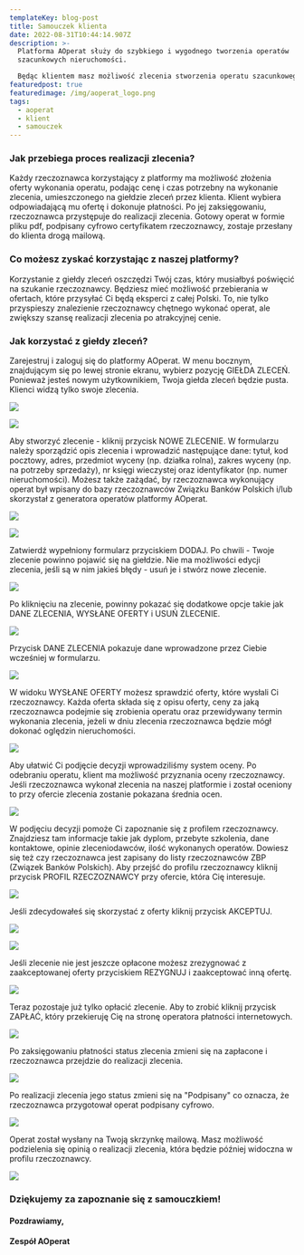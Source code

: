 ```yaml
---
templateKey: blog-post
title: Samouczek klienta
date: 2022-08-31T10:44:14.907Z
description: >-
  Platforma AOperat służy do szybkiego i wygodnego tworzenia operatów
  szacunkowych nieruchomości.

  Będąc klientem masz możliwość zlecenia stworzenia operatu szacunkowego. Rzeczoznawcy zainteresowani wykonaniem usługi złożą swoje oferty. To podejście pozwala na znalezienie najlepszej oferty spełniającej Twoje oczekiwania. Pokażemy jak to wygląda w praktyce
featuredpost: true
featuredimage: /img/aoperat_logo.png
tags:
  - aoperat
  - klient
  - samouczek
---
```

### Jak przebiega proces realizacji zlecenia?

Każdy rzeczoznawca korzystający z platformy ma możliwość złożenia oferty wykonania operatu, podając cenę i czas potrzebny na wykonanie zlecenia, umieszczonego na giełdzie zleceń przez klienta. Klient wybiera odpowiadającą mu ofertę i dokonuje płatności. Po jej zaksięgowaniu, rzeczoznawca przystępuje do realizacji zlecenia. Gotowy operat w formie pliku pdf, podpisany cyfrowo certyfikatem rzeczoznawcy, zostaje przesłany do klienta drogą mailową.

### Co możesz zyskać korzystając z naszej platformy?

Korzystanie z giełdy zleceń oszczędzi Twój czas, który musiałbyś poświęcić na szukanie rzeczoznawcy. Będziesz mieć możliwość przebierania w ofertach, które przysyłać Ci będą eksperci z całej Polski. To, nie tylko przyspieszy znalezienie rzeczoznawcy chętnego wykonać operat, ale zwiększy szansę realizacji zlecenia po atrakcyjnej cenie.

### Jak korzystać z giełdy zleceń?

Zarejestruj i zaloguj się do platformy AOperat. W menu bocznym, znajdującym się po lewej stronie ekranu, wybierz pozycję GIEŁDA ZLECEŃ. Ponieważ jesteś nowym użytkownikiem, Twoja giełda zleceń będzie pusta. Klienci widzą tylko swoje zlecenia.

![](/img/sidebar_client_market.png)

![](/img/market_client.png)

Aby stworzyć zlecenie - kliknij przycisk NOWE ZLECENIE. W formularzu należy sporządzić opis zlecenia i wprowadzić następujące dane: tytuł, kod pocztowy, adres, przedmiot wyceny (np. działka rolna), zakres wyceny (np. na potrzeby sprzedaży), nr księgi wieczystej oraz identyfikator (np. numer nieruchomości). Możesz także zażądać, by rzeczoznawca wykonujący operat był wpisany do bazy rzeczoznawców Związku Banków Polskich i/lub skorzystał z generatora operatów platformy AOperat.

![](/img/market_client_create_order.png)

![](/img/market_client_create_order_expanded.png)

Zatwierdź wypełniony formularz przyciskiem DODAJ. Po chwili - Twoje zlecenie powinno pojawić się na giełdzie. Nie ma możliwości edycji zlecenia, jeśli są w nim jakieś błędy - usuń je i stwórz nowe zlecenie.

![](/img/market_client_create_order_expanded_confirm.png)

Po kliknięciu na zlecenie, powinny pokazać się dodatkowe opcje takie jak DANE ZLECENIA, WYSŁANE OFERTY i USUŃ ZLECENIE. 

![](/img/market_client_expanded_row.png)

Przycisk DANE ZLECENIA pokazuje dane wprowadzone przez Ciebie wcześniej w formularzu.

![](/img/market_client_expanded_row_order_data.png)

W widoku WYSŁANE OFERTY możesz sprawdzić oferty, które wysłali Ci rzeczoznawcy. Każda oferta składa się z opisu oferty, ceny za jaką rzeczoznawca podejmie się zrobienia operatu oraz przewidywany termin wykonania zlecenia, jeżeli w dniu zlecenia rzeczoznawca będzie mógł dokonać oględzin nieruchomości.

![](/img/market_client_expanded_row_offers.png)

Aby ułatwić Ci podjęcie decyzji wprowadziliśmy system oceny. Po odebraniu operatu, klient ma możliwość przyznania oceny rzeczoznawcy. Jeśli rzeczoznawca wykonał zlecenia na naszej platformie i został oceniony to przy ofercie zlecenia zostanie pokazana średnia ocen.

![](/img/market_client_expanded_row_offers_rating.png)

W podjęciu decyzji pomoże Ci zapoznanie się z profilem rzeczoznawcy. Znajdziesz tam informacje takie jak dyplom, przebyte szkolenia, dane kontaktowe, opinie zleceniodawców, ilość wykonanych operatów. Dowiesz się też czy rzeczoznawca jest zapisany do listy rzeczoznawców ZBP (Związek Banków Polskich). Aby przejść do profilu rzeczoznawcy kliknij przycisk PROFIL RZECZOZNAWCY przy ofercie, która Cię interesuje. 

![](/img/market_client_expanded_row_offers_profile.png)

Jeśli zdecydowałeś się skorzystać z oferty kliknij przycisk AKCEPTUJ.

![](/img/market_client_expanded_row_offers_accept.png)

![](/img/market_client_expanded_row_offers_reserved.png)

Jeśli zlecenie nie jest jeszcze opłacone możesz zrezygnować z zaakceptowanej oferty przyciskiem REZYGNUJ i zaakceptować inną ofertę.

![](/img/market_client_expanded_row_offers_resign.png)

Teraz pozostaje już tylko opłacić zlecenie. Aby to zrobić kliknij przycisk ZAPŁAĆ, który przekieruję Cię na stronę operatora płatności internetowych. 

![](/img/market_client_expanded_row_offers_pay.png)

Po zaksięgowaniu płatności status zlecenia zmieni się na zapłacone i rzeczoznawca przejdzie do realizacji zlecenia.

![](/img/market_client_expanded_row_paid.png)

Po realizacji zlecenia jego status zmieni się na "Podpisany" co oznacza, że rzeczoznawca przygotował operat podpisany cyfrowo.

![](/img/market_client_expanded_row_signed.png)

Operat został wysłany na Twoją skrzynkę mailową. Masz możliwość podzielenia się opinią o realizacji zlecenia, która będzie później widoczna w profilu rzeczoznawcy.

![](/img/market_client_expanded_row_review.png)

### Dziękujemy za zapoznanie się z samouczkiem!

#### Pozdrawiamy,

#### Zespół AOperat